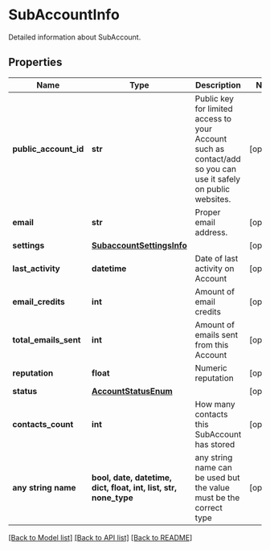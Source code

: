 # SubAccountInfo

Detailed information about SubAccount.

## Properties
Name | Type | Description | Notes
------------ | ------------- | ------------- | -------------
**public_account_id** | **str** | Public key for limited access to your Account such as contact/add so you can use it safely on public websites. | [optional] 
**email** | **str** | Proper email address. | [optional] 
**settings** | [**SubaccountSettingsInfo**](SubaccountSettingsInfo.md) |  | [optional] 
**last_activity** | **datetime** | Date of last activity on Account | [optional] 
**email_credits** | **int** | Amount of email credits | [optional] 
**total_emails_sent** | **int** | Amount of emails sent from this Account | [optional] 
**reputation** | **float** | Numeric reputation | [optional] 
**status** | [**AccountStatusEnum**](AccountStatusEnum.md) |  | [optional] 
**contacts_count** | **int** | How many contacts this SubAccount has stored | [optional] 
**any string name** | **bool, date, datetime, dict, float, int, list, str, none_type** | any string name can be used but the value must be the correct type | [optional]

[[Back to Model list]](../README.md#documentation-for-models) [[Back to API list]](../README.md#documentation-for-api-endpoints) [[Back to README]](../README.md)


